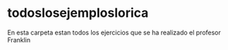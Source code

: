 # todoslosejemploslorica
En esta carpeta estan todos los ejercicios que se ha realizado el profesor Franklin 
